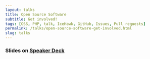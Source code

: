 ```yaml
---
layout: talks
title: Open Source Software
subtitle: Get involved!
tags: [OSS, PHP, talk, IceHawk, GitHub, Issues, Pull requests]
permalink: /talks/open-source-software-get-involved.html
slug: talks
---
```

### Slides on [Speaker Deck](https://speakerdeck.com/hollodotme)

<script async class="speakerdeck-embed" data-slide="18" data-id="e9dc08aab4cb4c6fa1eee023ab51b10a" data-ratio="1.33333333333333" src="//speakerdeck.com/assets/embed.js"></script>
